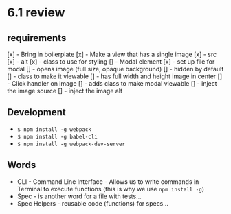 # 6.1 review

## requirements
[x] - Bring in boilerplate
[x] - Make a view that has a single image
  [x] - src
  [x] - alt
  [x] - class to use for styling
[] - Modal element
  [x] - set up file for modal
  [] - opens image (full size, opaque background)
  [] - hidden by default
  [] - class to make it viewable
  [] - has full width and height image in center
[] - Click handler on image
 [] - adds class to make modal viewable
 [] - inject the image source
 [] - inject the image alt


## Development
  - `$ npm install -g webpack`
  - `$ npm install -g babel-cli`
  - `$ npm install -g webpack-dev-server`


## Words
  - CLI - Command Line Interface - Allows us to write commands in Terminal to execute functions (this is why we use `npm install -g`)
  - Spec - is another word for a file with tests...
  - Spec Helpers - reusable code (functions) for specs...
